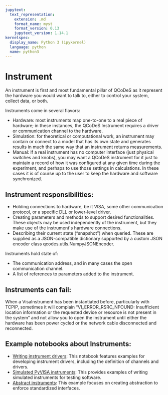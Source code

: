 ```yaml
---
jupytext:
  text_representation:
    extension: .md
    format_name: myst
    format_version: 0.13
    jupytext_version: 1.14.1
kernelspec:
  display_name: Python 3 (ipykernel)
  language: python
  name: python3
---
```


# Instrument

An instrument is first and most fundamental pillar of QCoDeS as it represent the hardware you would want to talk to, either to control your system, collect data, or both.

Instruments come in several flavors:

- Hardware: most instruments map one-to-one to a real piece of hardware; in these instances, the QCoDeS Instrument requires a driver or communication channel to the hardware.
- Simulation: for theoretical or computational work, an instrument may contain or connect to a model that has its own state and generates results in much the same way that an instrument returns measurements.
- Manual: If a real instrument has no computer interface (just physical switches and knobs), you may want a QCoDeS instrument for it just to maintain a record of how it was configured at any given time during the experiment, and perhaps to use those settings in calculations. In these cases it is of course up to the user to keep the hardware and software synchronized.


## Instrument responsibilities:

- Holding connections to hardware, be it VISA, some other communication protocol, or a specific DLL or lower-level driver.
- Creating parameters and methods to support desired functionalities. These objects may be used independently of the instrument, but they make use of the instrument's hardware connections.
- Describing their current state (“snapshot”) when queried. These are supplied as a JSON-compatible dictionary supported by a custom JSON encoder class qcodes.utils.NumpyJSONEncoder.

Instruments hold state of:

- The communication address, and in many cases the open communication channel.
- A list of references to parameters added to the instrument.

## Instruments can fail:
When a VisaInstrument has been instantiated before, particularly with TCPIP, sometimes it will complain “VI_ERROR_RSRC_NFOUND: Insufficient location information or the requested device or resource is not present in the system” and not allow you to open the instrument until either the hardware has been power cycled or the network cable disconnected and reconnected.

## Example notebooks about Instruments:

- [Writing instrument drivers](Creating-Instrument-Drivers.ipynb): This notebook features examples for developing instrument drivers, including the definition of channels and drivers.
- [Simulated PyVISA instruments](Creating-Simulated-PyVISA-Instruments.ipynb): This provides examples of writing simulated instruments for testing software.
- [Abstract instruments](abstract_instruments.ipynb): This example focuses on creating abstraction to enforce standardized interfaces.
